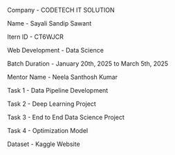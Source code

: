 Company - CODETECH IT SOLUTION


Name -  Sayali Sandip Sawant


Itern ID - CT6WJCR


Web Development - Data Science


Batch Duration -  January 20th, 2025 to March 5th, 2025


Mentor Name -  Neela Santhosh Kumar


Task 1 - Data Pipeline Development


Task 2 - Deep Learning Project


Task 3 - End to End Data Science Project


Task 4 - Optimization Model

Dataset - Kaggle  Website
